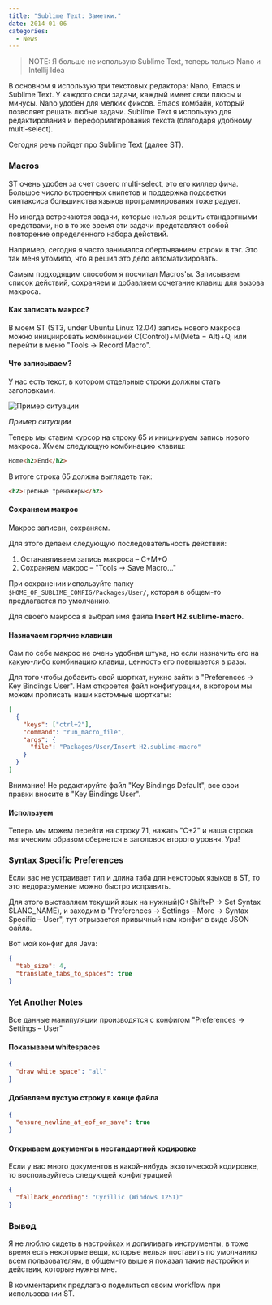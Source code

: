 ```yaml
---
title: "Sublime Text: Заметки."
date: 2014-01-06
categories:
  - News
---
```


> NOTE: Я больше не использую Sublime Text, теперь только Nano и Intellij Idea

В основном я использую три текстовых редактора: Nano, Emacs и Sublime Text. У каждого свои задачи, каждый имеет свои плюсы и минусы. Nano удобен для мелких фиксов. Emacs комбайн, который позволяет решать любые задачи. Sublime Text я использую для редактирования и переформатирования текста (благодаря удобному multi-select).

Сегодня речь пойдет про Sublime Text (далее ST).

### Macros

ST очень удобен за счет своего multi-select, это его киллер фича. Большое число встроенных снипетов и поддержка подсветки синтаксиса большинства языков программирования тоже радует.

Но иногда встречаются задачи, которые нельзя решить стандартными средствами, но в то же время эти задачи представляют собой повторение определенного набора действий.

Например, сегодня я часто занимался обертыванием строки в тэг. Это так меня утомило, что я решил это дело автоматизировать.

Самым подходящим способом я посчитал Macros'ы. Записываем список действий, сохраняем и добавляем сочетание клавиш для вызова макроса.

#### Как записать макрос?

В моем ST (ST3, under Ubuntu Linux 12.04) запись нового макроса можно инициировать комбинацией C(Control)+M(Meta = Alt)+Q, или перейти в меню "Tools -> Record Macro".

#### Что записываем?

У нас есть текст, в котором отдельные строки должны стать заголовками.

![Пример ситуации](sublime-text-3-macros-example.png)

_Пример ситуации_

Теперь мы ставим курсор на строку 65 и инициируем запись нового макроса. Жмем следующую комбинацию клавиш:

```html
Home<h2>End</h2>
```

В итоге строка 65 должна выглядеть так:

```html
<h2>Гребные тренажеры</h2>
```

#### Сохраняем макрос

Макрос записан, сохраняем.

Для этого делаем следующую последовательность действий:

  1. Останавливаем запись макроса – C+M+Q
  2. Сохраняем макрос – "Tools -> Save Macro..."

При сохранении используйте папку `$HOME_OF_SUBLIME_CONFIG/Packages/User/`, которая в общем-то предлагается по умолчанию.

Для своего макроса я выбрал имя файла **Insert H2.sublime-macro**.

#### Назначаем горячие клавиши

Сам по себе макрос не очень удобная штука, но если назначить его на какую-либо комбинацию клавиш, ценность его повышается в разы.

Для того чтобы добавить свой шорткат, нужно зайти в "Preferences -> Key Bindings User". Нам откроется файл конфигурации, в котором мы можем прописать наши кастомные шорткаты:

```json
[
  {
    "keys": ["ctrl+2"], 
    "command": "run_macro_file", 
    "args": {
      "file": "Packages/User/Insert H2.sublime-macro"
    }
  }
]
```

Внимание! Не редактируйте файл "Key Bindings Default", все свои правки вносите в "Key Bindings User".

#### Используем

Теперь мы можем перейти на строку 71, нажать "C+2" и наша строка магическим образом обернется в заголовок второго уровня. Ура!

### Syntax Specific Preferences

Если вас не устраивает тип и длина таба для некоторых языков в ST, то это недоразумение можно быстро исправить.

Для этого выставляем текущий язык на нужный(C+Shift+P -> Set Syntax $LANG_NAME), и заходим в "Preferences -> Settings – More -> Syntax Specific – User", тут отрывается привычный нам конфиг в виде JSON файла.

Вот мой конфиг для Java:

```json
{
  "tab_size": 4,
  "translate_tabs_to_spaces": true
}
```

### Yet Another Notes

Все данные манипуляции производятся c конфигом "Preferences -> Settings – User"

#### Показываем whitespaces

```json
{
  "draw_white_space": "all"
}
```

#### Добавляем пустую строку в конце файла

```json
{
  "ensure_newline_at_eof_on_save": true
}
```

#### Открываем документы в нестандартной кодировке

Если у вас много документов в какой-нибудь экзотической кодировке, то воспользуйтесь следующей конфигурацией 

```json
{
  "fallback_encoding": "Cyrillic (Windows 1251)"
}
```

### Вывод

Я не люблю сидеть в настройках и допиливать инструменты, в тоже время есть некоторые вещи, которые нельзя поставить по умолчанию всем пользователям, в общем-то выше я показал такие настройки и действия, которые нужны мне.

В комментариях предлагаю поделиться своим workflow при использовании ST.
